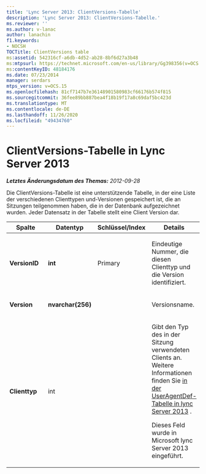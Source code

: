 ```yaml
---
title: 'Lync Server 2013: ClientVersions-Tabelle'
description: 'Lync Server 2013: ClientVersions-Tabelle.'
ms.reviewer: ''
ms.author: v-lanac
author: lanachin
f1.keywords:
- NOCSH
TOCTitle: ClientVersions table
ms:assetid: 542316cf-a6db-4d52-ab28-8bf6d27a3b48
ms:mtpsurl: https://technet.microsoft.com/en-us/library/Gg398356(v=OCS.15)
ms:contentKeyID: 48184176
ms.date: 07/23/2014
manager: serdars
mtps_version: v=OCS.15
ms.openlocfilehash: 81cf7147b7e36148901580983cf66176b574f815
ms.sourcegitcommit: 36fee89bb887bea4f18b19f17a8c69daf5bc423d
ms.translationtype: MT
ms.contentlocale: de-DE
ms.lasthandoff: 11/26/2020
ms.locfileid: "49434760"
---
```

# <a name="clientversions-table-in-lync-server-2013"></a>ClientVersions-Tabelle in Lync Server 2013

<div data-xmlns="http://www.w3.org/1999/xhtml">

<div class="topic" data-xmlns="http://www.w3.org/1999/xhtml" data-msxsl="urn:schemas-microsoft-com:xslt" data-cs="https://msdn.microsoft.com/">

<div data-asp="https://msdn2.microsoft.com/asp">



</div>

<div id="mainSection">

<div id="mainBody">

<span> </span>

_**Letztes Änderungsdatum des Themas:** 2012-09-28_

Die ClientVersions-Tabelle ist eine unterstützende Tabelle, in der eine Liste der verschiedenen Clienttypen und-Versionen gespeichert ist, die an Sitzungen teilgenommen haben, die in der Datenbank aufgezeichnet wurden. Jeder Datensatz in der Tabelle stellt eine Client Version dar.


<table>
<colgroup>
<col style="width: 25%" />
<col style="width: 25%" />
<col style="width: 25%" />
<col style="width: 25%" />
</colgroup>
<thead>
<tr class="header">
<th>Spalte</th>
<th>Datentyp</th>
<th>Schlüssel/Index</th>
<th>Details</th>
</tr>
</thead>
<tbody>
<tr class="odd">
<td><p><strong>VersionID</strong></p></td>
<td><p><strong>int</strong></p></td>
<td><p>Primary</p></td>
<td><p>Eindeutige Nummer, die diesen Clienttyp und die Version identifiziert.</p></td>
</tr>
<tr class="even">
<td><p><strong>Version</strong></p></td>
<td><p><strong>nvarchar(256)</strong></p></td>
<td></td>
<td><p>Versionsname.</p></td>
</tr>
<tr class="odd">
<td><p><strong>Clienttyp</strong></p></td>
<td><p>int</p></td>
<td></td>
<td><p>Gibt den Typ des in der Sitzung verwendeten Clients an. Weitere Informationen finden Sie <a href="lync-server-2013-useragentdef-table.md">in der UserAgentDef-Tabelle in lync Server 2013</a> .</p>
<p>Dieses Feld wurde in Microsoft lync Server 2013 eingeführt.</p></td>
</tr>
</tbody>
</table>


</div>

<span> </span>

</div>

</div>

</div>


